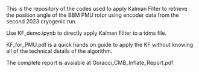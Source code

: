 This is the repository of the codes used to apply Kalman Filter to retrieve the position angle of the BBM PMU rotor using encoder data from the second 2023 cryogenic run.

Use KF_demo.ipynb to directly apply Kalman Filter to a tdms file.

KF_for_PMU.pdf is a quick hands on guide to apply the KF without knowing all of the technical details of the algorithm.

The complete report is avaiable at Goracci_CMB_Inflate_Report.pdf
